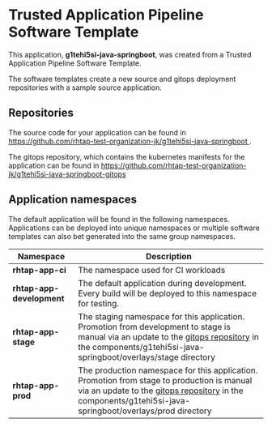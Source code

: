 # Trusted Application Pipeline Software Template

This application, **g1tehi5si-java-springboot**, was created from a Trusted Application Pipeline Software Template.

The software templates create a new source and gitops deployment repositories with a sample source application. 

## Repositories

The source code for your application can be found in [https://github.com/rhtap-test-organization-jk/g1tehi5si-java-springboot ](https://github.com/rhtap-test-organization-jk/g1tehi5si-java-springboot ).
 
The gitops repository, which contains the kubernetes manifests for the application can be found in 
[https://github.com/rhtap-test-organization-jk/g1tehi5si-java-springboot-gitops ](https://github.com/rhtap-test-organization-jk/g1tehi5si-java-springboot-gitops ) 

## Application namespaces 

The default application will be found in the following namespaces. Applications can be deployed into unique namespaces or multiple software templates can also bet generated into the same group namespaces.  

|  Namespace   |  Description   |  
| -------- | -------- |
| **rhtap-app-ci** | The namespace used for CI workloads |
| **rhtap-app-development** | The default application during development. Every build will be deployed to this namespace for testing. |
| **rhtap-app-stage** | The staging namespace for this application. Promotion from development to stage is manual via an update to the [gitops repository](https://github.com/rhtap-test-organization-jk/g1tehi5si-java-springboot-gitops ) in the components/g1tehi5si-java-springboot/overlays/stage directory |
| **rhtap-app-prod** | The production namespace for this application. Promotion from stage to production is manual via an update to the [gitops repository](https://github.com/rhtap-test-organization-jk/g1tehi5si-java-springboot-gitops ) in the components/g1tehi5si-java-springboot/overlays/prod directory |